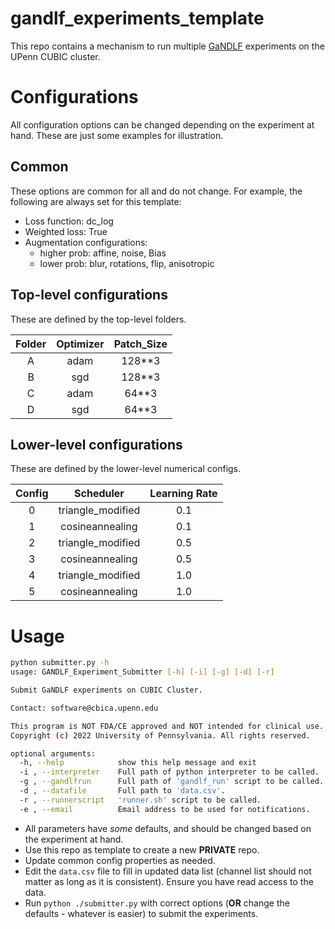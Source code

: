 # gandlf_experiments_template

This repo contains a mechanism to run multiple [GaNDLF](https://github.com/CBICA/GaNDLF) experiments on the UPenn CUBIC cluster.

# Configurations

All configuration options can be changed depending on the experiment at hand. These are just some examples for illustration.
## Common

These options are common for all and do not change. For example, the following are always set for this template:

- Loss function: dc_log
- Weighted loss: True
- Augmentation configurations:
  - higher prob: affine, noise, Bias
  - lower prob: blur, rotations, flip, anisotropic

## Top-level configurations

These are defined by the top-level folders.

| Folder | Optimizer | Patch_Size |
|:------:|:---------:|:----------:|
|    A   |    adam   |   128**3   |
|    B   |    sgd    |   128**3   |
|    C   |    adam   |    64**3   |
|    D   |    sgd    |    64**3   |

## Lower-level configurations

These are defined by the lower-level numerical configs.

| Config |     Scheduler     | Learning Rate |
|:------:|:-----------------:|:-------------:|
|    0   | triangle_modified |      0.1      |
|    1   |  cosineannealing  |      0.1      |
|    2   | triangle_modified |      0.5      |
|    3   |  cosineannealing  |      0.5      |
|    4   | triangle_modified |      1.0      |
|    5   |  cosineannealing  |      1.0      |


# Usage

```bash
python submitter.py -h
usage: GANDLF_Experiment_Submitter [-h] [-i] [-g] [-d] [-r]

Submit GaNDLF experiments on CUBIC Cluster.

Contact: software@cbica.upenn.edu

This program is NOT FDA/CE approved and NOT intended for clinical use.
Copyright (c) 2022 University of Pennsylvania. All rights reserved.

optional arguments:
  -h, --help            show this help message and exit
  -i , --interpreter    Full path of python interpreter to be called. 
  -g , --gandlfrun      Full path of 'gandlf_run' script to be called.
  -d , --datafile       Full path to 'data.csv'.
  -r , --runnerscript   'runner.sh' script to be called.
  -e , --email          Email address to be used for notifications.
```

- All parameters have _some_ defaults, and should be changed based on the experiment at hand.
- Use this repo as template to create a new **PRIVATE** repo.
- Update common config properties as needed.
- Edit the `data.csv` file to fill in updated data list (channel list should not matter as long as it is consistent). Ensure you have read access to the data.
- Run `python ./submitter.py` with correct options (**OR** change the defaults - whatever is easier) to submit the experiments.